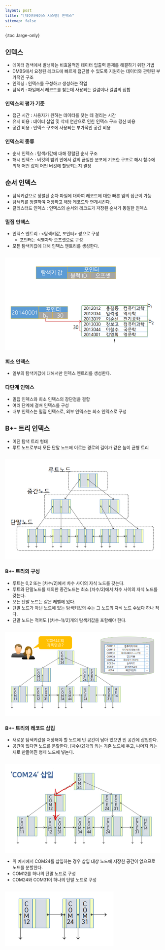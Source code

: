 ```yaml
---
layout: post
title: "[데이터베이스 시스템] 인덱스"
sitemap: false
---
```


{:toc .large-only}

## 인덱스

- 데이터 검색에서 발생하는 비효율적인 데이터 입출력 문제를 해결하기 위한 기법
- DMBS에서 요청된 레코드에 빠르게 접근할 수 있도록 지원하는 데이터와 관련된 부가적인 구조
- 인덱싱 : 인덱스를 구성하고 생성하는 작업
- 탐색키 : 파일에서 레코드를 찾는데 사용되는 컬럼이나 컬럼의 집합

### 인덱스의 평가 기준

- 접근 시간 : 사용자가 원하는 데이터를 찾는 데 걸리는 시간
- 유지 비용 : 데이터 삽입 및 삭제 연산으로 인한 인덱스 구조 갱신 비용
- 공간 비용 : 인덱스 구조에 사용되는 부가적인 공간 비용

### 인덱스의 종류

- 순서 인덱스 : 탐색키값에 대해 정렬된 순서 구조
- 해시 인덱스 : 버킷의 범위 안에서 값의 균일한 분포에 기초한 구조로 해시 함수에 의해 어떤 값이 어떤 버킷에 할당되는지 결정

## 순서 인덱스

- 탐색키값으로 정렬된 순차 파일에 대하여 레코드에 대한 빠른 임의 접근이 가능
- 탐색키를 정렬하여 저장하고 해당 레코드와 연계시킨다.
- 클러스터드 인덱스 : 인덱스의 순서와 레코드가 저장된 순서가 동일한 인덱스

### 밀집 인덱스

- 인덱스 엔트리 : <탐색키값, 포인터> 쌍으로 구성
  - 포인터는 식별자와 오프셋으로 구성
- 모든 탐색키값에 대해 인덱스 엔트리를 생성한다.

<img src="/assets/img/blog/2024-06-09-index_01.png" style="margin-top:15px;">

### 희소 인덱스

- 일부의 탐색키값에 대해서만 인덱스 엔트리를 생성한다.

### 다단계 인덱스

- 밀집 인덱스와 희소 인덱스의 장단점을 결합
- 여러 단계에 걸쳐 인덱스를 구성
- 내부 인덱스는 밀집 인덱스로, 외부 인덱스는 희소 인덱스로 구성

## B+- 트리 인덱스

- 이진 탐색 트리 형태
- 루트 노드로부터 모든 단말 노드에 이르는 경로의 길이가 같은 높이 균형 트리

<img src="/assets/img/blog/2024-06-09-index_02.png" style="margin-top:15px;">

### B+- 트리의 구성

- 루트는 0,2 또는 [차수/2]에서 차수 사이의 자식 노드를 갖는다.
- 루트와 단말노드를 제외한 중간노드는 최소 [차수/2]에서 차수 사이의 자식 노드를 갖는다.
- 모든 단말 노드는 같은 레벨에 있다.
- 단말 노드가 아닌 노드에 있는 탐색키값의 수는 그 노드의 자식 노드 수보다 하나 적다.
- 단말 노드는 적어도 [(차수-1)/2]개의 탐색키값을 포함해야 한다.

<img src="/assets/img/blog/2024-06-09-index_03.png" style="margin-top:15px;">

### B+- 트리의 레코드 삽입

- 새로운 탐색키값을 저장해야 할 노드에 빈 공간이 남아 있으면 빈 공간에 삽입한다.
- 공간이 없다면 노드를 분할한다. [차수/2]개의 키는 기존 노드에 두고, 나머지 키는 새로 만들어진 형제 노드에 넣는다.

<img src="/assets/img/blog/2024-06-09-index_04.png" style="margin-top:15px;">

- 위 예시에서 COM24를 삽입하는 경우 삽입 대상 노드에 저장한 공간이 없으므로 노드를 분할한다.
- COM12를 하나의 단말 노드로 구성
- COM24와 COM31이 하나의 단말 노드로 구성

<img src="/assets/img/blog/2024-06-09-index_05.png" style="margin-top:15px;">
